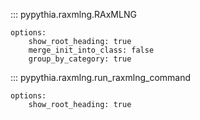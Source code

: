 
::: pypythia.raxmlng.RAxMLNG

    options:
        show_root_heading: true
        merge_init_into_class: false
        group_by_category: true

::: pypythia.raxmlng.run_raxmlng_command

    options:
        show_root_heading: true
